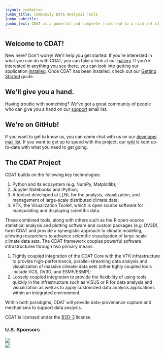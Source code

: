 ```yaml
---
layout: jumbotron
jumbo_title: Community Data Analysis Tools
jumbo subtitle: 
jumbo_text: CDAT is a powerful and complete front-end to a rich set of visual-data exploration and analysis capabilities well suited for data analysis problems.
---
```


<h2 id="new">Welcome to CDAT!</h2>

New here? Don't worry! We'll help you get started. If you're interested in what you can do with CDAT, you can take a look at our [gallery]. If you're interested in anything you see there, you can look into getting our application [installed][install]. Once CDAT has been installed, check out our [Getting Started][getting_started] guide.

<h2 id="help">We'll give you a hand.</h2>

Having trouble with something? We've got a great community of people who can give you a hand on our [support] email list.

<h2 id="contribute">We're on GitHub!</h2>

If you want to get to know us, you can come chat with us on our [developer mail list][dev]. If you want to get up to speed with the project, our [wiki] is kept up-to-date with what you need to get going.

<h2 id="info">The CDAT Project</h2>
<p>
CDAT builds on the following key technologies:
<ol>
  <li>Python and its ecosystem (e.g. NumPy, Matplotlib);</li>
  <li>Jupyter Notebooks and iPython;</li>
  <li>A toolset developed at LLNL for the analysis, visualization, and management of large-scale distributed climate data;</li>
  <li>VTK, the Visualization Toolkit, which is open source software for manipulating and displaying scientific data.</li>
</ol>
</p>
<p>

These combined tools, along with others such as the R open-source statistical
analysis and plotting software and custom packages (e.g. DV3D), form CDAT
and provide a synergistic approach to climate modeling, allowing researchers to
advance scientific visualization of large-scale climate data sets. The CDAT
framework couples powerful software infrastructures through two primary means:

<ol>
  <li>Tightly coupled integration of the CDAT Core with the VTK infrastructure to provide high-performance, parallel-streaming data analysis and visualization of massive climate-data sets (other tighly coupled tools include
  VCS, DV3D, and ESMF/ESMP);</li>
  <li>Loosely coupled integration to provide the flexibility of using tools quickly
  in the infrastructure such as ViSUS or R for data analysis and
  visualization as well as to apply customized data analysis applications within
  an integrated environment.</li>
</ol>
</p>
<p>
Within both paradigms, CDAT will provide data-provenance capture and
mechanisms to support data analysis.
</p>

CDAT is licensed under the [BSD-3][bsd3] license.


<h3>U.S. Sponsors</h3>
<div class="sponsor_image">
  <img src="/images/doe.svg" class="thumbnail" />
</div>
<div class="sponsor_image">
  <img src="/images/nasa.svg" class="thumbnail" />
</div>

[gallery]: /gallery.html
[install]: https://github.com/CDAT/cdat/wiki/install
[getting_started]: /getting_started.html
[support]: mailto:CDAT-SUPPORT@LISTSERV.LLNL.GOV?body=subscribe%20cdat-support
[dev]: mailto:CDAT-DEV@LISTSERV.LLNL.GOV?body=subscribe%20cdat-dev
[wiki]: https://github.com/CDAT/cdat/wiki
[bsd3]: https://opensource.org/licenses/BSD-3-Clause

<!-- &amp;subject=Subscribe -->

